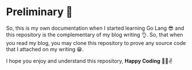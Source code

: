 # Preliminary 🙌

So, this is my own documentation when I started learning Go Lang 😎 and this repository is the complementary of my blog writing 👌. So, that when you read my blog, you may clone this repository to prove any source code that I attached on my writing 😁. 

I hope you enjoy and understand this repository, __Happy Coding__ 👊😎✌
